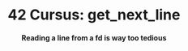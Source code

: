 <h1 align="center"> 42 Cursus: get_next_line </h1>
<h4 align="center"> Reading a line from a fd is way too tedious </h4>



